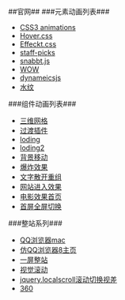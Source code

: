 ##官网##
###元素动画列表###
* [CSS3 animations](http://anicollection.github.io/?utm_source=next.36kr.com#/)
* [Hover.css](http://ianlunn.github.io/Hover/)
* [Effeckt.css](http://h5bp.github.io/Effeckt.css/)
* [staff-picks](https://www.animatron.com/explore/staff-picks)
* [snabbt.js](http://daniel-lundin.github.io/snabbt.js/)
* [WOW](http://mynameismatthieu.com/WOW/)
* [dynameicsjs](http://dynamicsjs.com/)
* [水纹](http://www.jq22.com/yanshi8100)

###组件动画列表###
* [三维网格](http://www.jq22.com/yanshi7612)
* [过渡插件](http://www.jq22.com/yanshi550)
* [loding](http://www.jq22.com/yanshi6675)
* [loding2](http://www.jq22.com/yanshi880)
* [背景移动](http://www.jq22.com/yanshi6473)
* [爆炸效果](http://www.jq22.com/yanshi6272)
* [文字散开重组](http://www.jq22.com/yanshi6063)
* [网站进入效果](http://www.jq22.com/yanshi4018)
* [电影效果首页](http://www.jq22.com/yanshi4013)
* [首屏全屏切换](http://www.jq22.com/yanshi3521)

###整站系列###
* [QQ浏览器mac](http://www.jq22.com/yanshi2590)
* [仿QQ浏览器8主页](http://www.jq22.com/yanshi2549)
* [一屏整站](http://www.jq22.com/yanshi3138)
* [视觉滚动](http://www.jq22.com/yanshi1799)
* [jquery.localscroll滚动切换视差](http://www.jq22.com/yanshi1665)
* [360](http://www.jq22.com/yanshi1454)